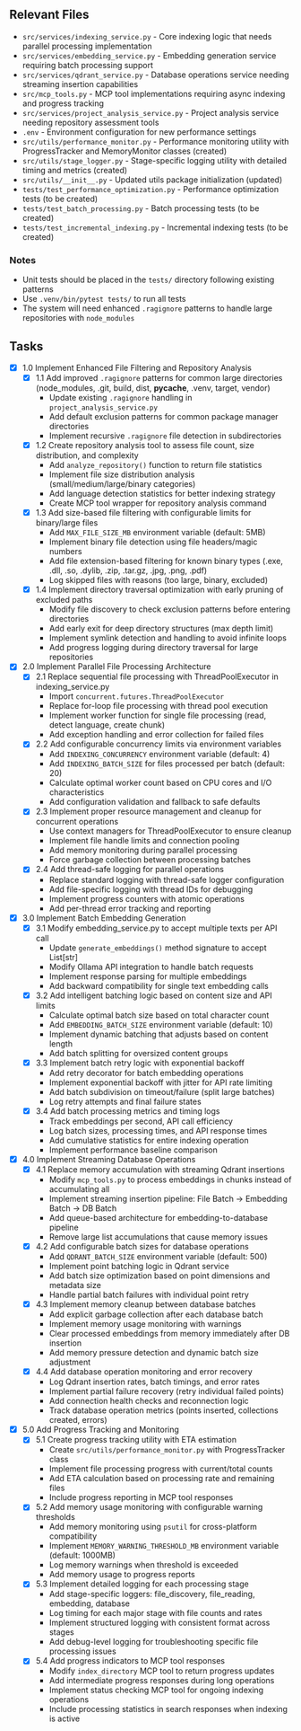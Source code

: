 ## Relevant Files

- `src/services/indexing_service.py` - Core indexing logic that needs parallel processing implementation
- `src/services/embedding_service.py` - Embedding generation service requiring batch processing support
- `src/services/qdrant_service.py` - Database operations service needing streaming insertion capabilities
- `src/mcp_tools.py` - MCP tool implementations requiring async indexing and progress tracking
- `src/services/project_analysis_service.py` - Project analysis service needing repository assessment tools
- `.env` - Environment configuration for new performance settings
- `src/utils/performance_monitor.py` - Performance monitoring utility with ProgressTracker and MemoryMonitor classes (created)
- `src/utils/stage_logger.py` - Stage-specific logging utility with detailed timing and metrics (created) 
- `src/utils/__init__.py` - Updated utils package initialization (updated)
- `tests/test_performance_optimization.py` - Performance optimization tests (to be created)
- `tests/test_batch_processing.py` - Batch processing tests (to be created)
- `tests/test_incremental_indexing.py` - Incremental indexing tests (to be created)

### Notes

- Unit tests should be placed in the `tests/` directory following existing patterns
- Use `.venv/bin/pytest tests/` to run all tests
- The system will need enhanced `.ragignore` patterns to handle large repositories with `node_modules`

## Tasks

- [x] 1.0 Implement Enhanced File Filtering and Repository Analysis
  - [x] 1.1 Add improved `.ragignore` patterns for common large directories (node_modules, .git, build, dist, __pycache__, .venv, target, vendor)
    - Update existing `.ragignore` handling in `project_analysis_service.py`
    - Add default exclusion patterns for common package manager directories
    - Implement recursive `.ragignore` file detection in subdirectories
  - [x] 1.2 Create repository analysis tool to assess file count, size distribution, and complexity
    - Add `analyze_repository()` function to return file statistics
    - Implement file size distribution analysis (small/medium/large/binary categories)
    - Add language detection statistics for better indexing strategy
    - Create MCP tool wrapper for repository analysis command
  - [x] 1.3 Add size-based file filtering with configurable limits for binary/large files
    - Add `MAX_FILE_SIZE_MB` environment variable (default: 5MB)
    - Implement binary file detection using file headers/magic numbers
    - Add file extension-based filtering for known binary types (.exe, .dll, .so, .dylib, .zip, .tar.gz, .jpg, .png, .pdf)
    - Log skipped files with reasons (too large, binary, excluded)
  - [x] 1.4 Implement directory traversal optimization with early pruning of excluded paths
    - Modify file discovery to check exclusion patterns before entering directories
    - Add early exit for deep directory structures (max depth limit)
    - Implement symlink detection and handling to avoid infinite loops
    - Add progress logging during directory traversal for large repositories

- [x] 2.0 Implement Parallel File Processing Architecture
  - [x] 2.1 Replace sequential file processing with ThreadPoolExecutor in indexing_service.py
    - Import `concurrent.futures.ThreadPoolExecutor`
    - Replace for-loop file processing with thread pool execution
    - Implement worker function for single file processing (read, detect language, create chunk)
    - Add exception handling and error collection for failed files
  - [x] 2.2 Add configurable concurrency limits via environment variables
    - Add `INDEXING_CONCURRENCY` environment variable (default: 4)
    - Add `INDEXING_BATCH_SIZE` for files processed per batch (default: 20)
    - Calculate optimal worker count based on CPU cores and I/O characteristics
    - Add configuration validation and fallback to safe defaults
  - [x] 2.3 Implement proper resource management and cleanup for concurrent operations
    - Use context managers for ThreadPoolExecutor to ensure cleanup
    - Implement file handle limits and connection pooling
    - Add memory monitoring during parallel processing
    - Force garbage collection between processing batches
  - [x] 2.4 Add thread-safe logging for parallel operations
    - Replace standard logging with thread-safe logger configuration
    - Add file-specific logging with thread IDs for debugging
    - Implement progress counters with atomic operations
    - Add per-thread error tracking and reporting

- [x] 3.0 Implement Batch Embedding Generation
  - [x] 3.1 Modify embedding_service.py to accept multiple texts per API call
    - Update `generate_embeddings()` method signature to accept List[str]
    - Modify Ollama API integration to handle batch requests
    - Implement response parsing for multiple embeddings
    - Add backward compatibility for single text embedding calls
  - [x] 3.2 Add intelligent batching logic based on content size and API limits
    - Calculate optimal batch size based on total character count
    - Add `EMBEDDING_BATCH_SIZE` environment variable (default: 10)
    - Implement dynamic batching that adjusts based on content length
    - Add batch splitting for oversized content groups
  - [x] 3.3 Implement batch retry logic with exponential backoff
    - Add retry decorator for batch embedding operations
    - Implement exponential backoff with jitter for API rate limiting
    - Add batch subdivision on timeout/failure (split large batches)
    - Log retry attempts and final failure states
  - [x] 3.4 Add batch processing metrics and timing logs
    - Track embeddings per second, API call efficiency
    - Log batch sizes, processing times, and API response times
    - Add cumulative statistics for entire indexing operation
    - Implement performance baseline comparison

- [x] 4.0 Implement Streaming Database Operations
  - [x] 4.1 Replace memory accumulation with streaming Qdrant insertions
    - Modify `mcp_tools.py` to process embeddings in chunks instead of accumulating all
    - Implement streaming insertion pipeline: File Batch -> Embedding Batch -> DB Batch
    - Add queue-based architecture for embedding-to-database pipeline
    - Remove large list accumulations that cause memory issues
  - [x] 4.2 Add configurable batch sizes for database operations
    - Add `QDRANT_BATCH_SIZE` environment variable (default: 500)
    - Implement point batching logic in Qdrant service
    - Add batch size optimization based on point dimensions and metadata size
    - Handle partial batch failures with individual point retry
  - [x] 4.3 Implement memory cleanup between database batches
    - Add explicit garbage collection after each database batch
    - Implement memory usage monitoring with warnings
    - Clear processed embeddings from memory immediately after DB insertion
    - Add memory pressure detection and dynamic batch size adjustment
  - [x] 4.4 Add database operation monitoring and error recovery
    - Log Qdrant insertion rates, batch timings, and error rates
    - Implement partial failure recovery (retry individual failed points)
    - Add connection health checks and reconnection logic
    - Track database operation metrics (points inserted, collections created, errors)

- [x] 5.0 Add Progress Tracking and Monitoring
  - [x] 5.1 Create progress tracking utility with ETA estimation
    - Create `src/utils/performance_monitor.py` with ProgressTracker class
    - Implement file processing progress with current/total counts
    - Add ETA calculation based on processing rate and remaining files
    - Include progress reporting in MCP tool responses
  - [x] 5.2 Add memory usage monitoring with configurable warning thresholds
    - Add memory monitoring using `psutil` for cross-platform compatibility
    - Implement `MEMORY_WARNING_THRESHOLD_MB` environment variable (default: 1000MB)
    - Log memory warnings when threshold is exceeded
    - Add memory usage to progress reports
  - [x] 5.3 Implement detailed logging for each processing stage
    - Add stage-specific loggers: file_discovery, file_reading, embedding, database
    - Log timing for each major stage with file counts and rates
    - Implement structured logging with consistent format across stages
    - Add debug-level logging for troubleshooting specific file processing issues
  - [x] 5.4 Add progress indicators to MCP tool responses
    - Modify `index_directory` MCP tool to return progress updates
    - Add intermediate progress responses during long operations
    - Implement status checking MCP tool for ongoing indexing operations
    - Include processing statistics in search responses when indexing is active
